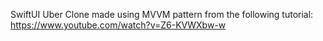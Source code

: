SwiftUI Uber Clone made using MVVM pattern from the following tutorial: https://www.youtube.com/watch?v=Z6-KVWXbw-w


